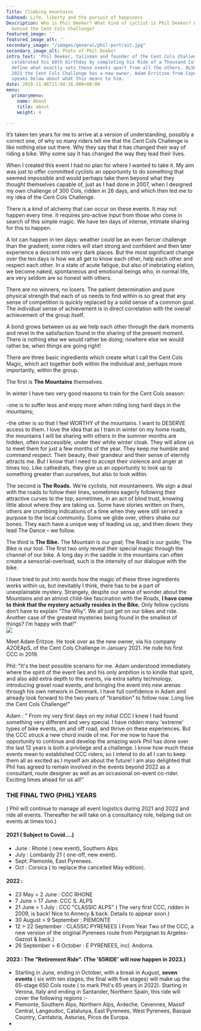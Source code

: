 ```yaml
---
Title: Climbing mountains
Subhead: Life, liberty and the pursuit of happiness
Description: Who is Phil Deeker? What kind of cyclist is Phil Deeker? Who is the man
  behind the Cent Cols Challenge?
featured_image: ''
featured_image_alt: ''
secondary_image: "/images/general/phil-portrait.jpg"
secondary_image_alt: Photo of Phil Deeker
intro_text: 'Phil Deeker, talisman and founder of the Cent Cols Challenge who in 2017
  celebrated his 60th birthday by completing his Ride of a Thousand Cols, tries to
  define what exactly sets these events apart from all the others. ALSO : Since January
  2021 the Cent Cols Challenge has a new owner, Adam Erritzoe from Copenhagen. He
  speaks below about what this means to him. '
date: 2018-11-06T21:04:16.000+00:00
menu:
  primarymenu:
    name: About
    title: about
    weight: 4

---
```

It’s taken ten years for me to arrive at a version of understanding, possibly a correct one, of why so many riders tell me that the Cent Cols Challenge is like nothing else out there. Why they say that it has changed their way of riding a bike. Why some say it has changed the way they lead their lives.

When I created this event I had no plan for where I wanted to take it. My aim was just to offer committed cyclists an opportunity to do something that seemed impossible and would perhaps take them beyond what they thought themselves capable of, just as I had done in 2007, when I designed my own challenge of 300 Cols, ridden in 26 days, and which then led me to my idea of the Cent Cols Challenge.

There is a kind of alchemy that can occur on these events. It may not happen every time. It requires pro-active input from those who come in search of this simple magic. We have ten days of intense, intimate sharing for this to happen.

A lot can happen in ten days: weather could be an even fiercer challenge than the gradient; some riders will start strong and confident and then later experience a descent into very dark places. But the most significant change over the ten days is how we all get to know each other, help each other and respect each other. In a state of acute fatigue, but also of inebriating elation, we become naked, spontaneous and emotional beings who, in normal life, are very seldom are so honest with others.

There are no winners, no losers. The patient determination and pure physical strength that each of us needs to find within is so great that any sense of competition is quickly replaced by a solid sense of a common goal. The individual sense of achievement is in direct correlation with the overall achievement of the group itself.

A bond grows between us as we help each other through the dark moments and revel in the satisfaction found in the sharing of the present moment. There is nothing else we would rather be doing; nowhere else we would rather be, when things are going right!

There are three basic ingredients which create what I call the Cent Cols Magic, which act together both within the individual and, perhaps more importantly, within the group.

The first is **The Mountains** themselves.

In winter I have two very good reasons to train for the Cent Cols season:

\-one is to suffer less and enjoy more when riding long hard days in the mountains;

\-the other is so that I feel WORTHY of the mountains. I want to DESERVE access to them. I love the idea that as I train in winter on my home roads, the mountains I will be sharing with others in the summer months are hidden, often inaccessible, under their white winter cloak. They will allow us to meet them for just a few months of the year. They keep me humble and command respect. Their beauty, their grandeur and their sense of eternity attracts me. But I know that I need to accept their violence and anger at times too. Like cathedrals, they give us an opportunity to look up to something greater than ourselves, but also to look within.

The second is **The Roads.** We’re cyclists, not mountaineers. We sign a deal with the roads to follow their lines, sometimes eagerly following their attractive curves to the top; sometimes, in an act of blind trust, knowing little about where they are taking us. Some have stories written on them, others are crumbling indications of a time when they were still served a purpose to the local community. Some we glide over, others shake our bones. They each have a unique way of leading us up, and then down: they lead The Dance – we follow.

The third is **The Bike.** The Mountain is our goal; The Road is our guide; The Bike is our tool. The first two only reveal their special magic through the channel of our bike. A long day in the saddle in the mountains can often create a sensorial-overload, such is the intensity of our dialogue with the bike.

I have tried to put into words how the magic of these three ingredients works within us, but inevitably I think, there has to be a part of unexplainable mystery. Strangely, despite our sense of wonder about the Mountains and an almost child-like fascination with the Roads, **I have come to think that the mystery actually resides in the Bike.** Only fellow cyclists don’t have to explain “The Why”. We all just get on our bikes and ride. Another case of the greatest mysteries being found in the smallest of things? I’m happy with that!"  
![](/images/img_2956.jpg)

Meet Adam Eritzoe. He took over as the new owner, via his company A2OEApS, of the Cent Cols Challenge in January 2021. He rode his first CCC in 2019.

Phil: "It's the best possible scenario for me. Adam understood immediately where the spirit of the event lies and his only ambition is to kindle that spirit, and also add extra depth to the events, via extra safety technology, introducing gravel road events, and bringing the event into new arenas through his own network in Denmark. I have full confidence in Adam and already look forward to the two years of "transition" to follow now. Long live the Cent Cols Challenge!"

Adam : " From my very first days on my initial CCC I knew I had found something very different and very special. I have ridden many 'extreme' types of bike events, on and off road, and thrive on these experiences. But the CCC struck a new chord inside of me. For me now to have the opportunity to continue and develop the amazing work Phil has done over the last 12 years is both a privilege and a challenge. I know how much these events mean to established CCC riders, so I intend to do all I can to keep them all as excited as I myself am about the future! I am also delighted that Phil has agreed to remain involved in the events beyond 2022 as a consultant, route designer as well as an occasional on-event co-rider. Exciting times ahead for us all!"

### THE FINAL TWO (PHIL) YEARS

( Phil will continue to manage all event logistics during 2021 and 2022 and ride all events. Thereafter he will take on a consultancy role, helping out on events at times too.)

#### 2021 ( Subject to Covid....)

* June : Rhone ( new event), Southern Alps
* July : Lombardy 21 ( one-off, new event).
* Sept: Piemonte, East Pyrenees.
* Oct : Corsica ( to replace the cancelled May edition).

#### 2022 :

* 23 May > 2 June : CCC RHONE
* 7 June > 17 June: CCC S. ALPS
* 21 June > 1 July : CCC "CLASSIC ALPS" ( The very first CCC, ridden in 2009, is back! Nice to Annecy & back. Details to appear soon.)
* 30 August > 9 September : PIEMONTE
* 12 > 22 September : CLASSIC PYRENEES ( From Year Two of the CCC, a new version of the original Pyrenees route from Perpignan to Argeles-Gazost & back.)
* 26 September > 6 October : E PYRENEES, incl. Andorra.

#### 2023 : The "Retirement Ride". (The '65RIDE' will now happen in 2023.)

* Starting in June, ending in October, with a break in August, **seven events** ( six with ten stages; the final with five stages)  will make up the 65-stage 650 Cols route ( to mark Phil's 65 years in 2022). Starting in Verona, Italy and ending in Santander, Northern Spain, this ride will cover the following regions :-
* Piemonte, Southern Alps, Northern Alps, Ardeche, Cevennes, Massif Central, Langeudoc, Catalunya, East Pyrenees, West Pyrenees, Basque Country, Cantabria, Asturias, Picos de Europa.
* 